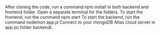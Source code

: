 After cloning the code, run a command npm install in both backend and frontend folder. 
Open a separate terminal for the folders.
To start the frontend, run the command npm start
To start the backend, run the command nodemon app.js
Connect to your mongoDB Atlas cloud server in app.js( folder backend).
